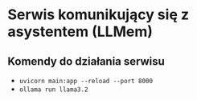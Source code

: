 # Serwis komunikujący się z asystentem (LLMem)

## Komendy do działania serwisu
- `uvicorn main:app --reload --port 8000`
- `ollama run llama3.2` 